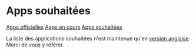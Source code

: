 # Apps souhaitées

<a class="btn btn-lg btn-default" href="/apps">Apps officielles</a>
<a class="btn btn-lg btn-default" href="/apps_in_progress_en">Apps en cours</a>
<a class="btn btn-lg btn-default" href="/apps_wishlist_en">Apps souhaitées</a>

La liste des applications souhaitées n'est maintenue qu'en <a href="/apps_in_progress_en">version anglaise</a>. Merci de vous y référer.
